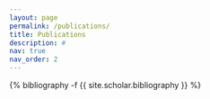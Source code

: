 ```yaml
---
layout: page
permalink: /publications/
title: Publications
description: #
nav: true
nav_order: 2
---
```

<!-- _pages/publications.md -->
<div class="publications">

{% bibliography -f {{ site.scholar.bibliography }} %}

</div>
